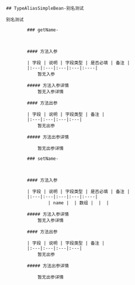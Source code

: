     ## TypeAliasSimpleBean-别名测试

    别名测试

            ### getName-

            

            #### 方法入参

            | 字段 | 说明 | 字段类型 | 是否必填 | 备注 |
            |:---|:---|:---|:---|:----|
                暂无入参

            ##### 方法入参详情
                暂无入参详情

            #### 方法出参

            | 字段 | 说明 | 字段类型 | 备注 |
            |:---|:---|:---|:---|
                暂无出参

            ##### 方法出参详情

                暂无出参详情

            ### setName-

            

            #### 方法入参

            | 字段 | 说明 | 字段类型 | 是否必填 | 备注 |
            |:---|:---|:---|:---|:----|
                    | name |  | 数组 |  |  |

            ##### 方法入参详情
                暂无入参详情

            #### 方法出参

            | 字段 | 说明 | 字段类型 | 备注 |
            |:---|:---|:---|:---|
                暂无出参

            ##### 方法出参详情

                暂无出参详情






